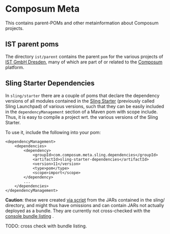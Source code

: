 # Composum Meta
This contains parent-POMs and other metainformation about Composum projects.

## IST parent poms

The directory `ist/parent` contains the parent `pom` for the various projects of [IST GmbH Dresden](https://www.ist-software.com/), many of which are part of or related to the [Composum](http://composum.com) platform.

## Sling Starter Dependencies

In `sling/starter` there are a couple of poms that declare the dependency versions of all modules
contained in the [Sling Starter](https://github.com/apache/sling-org-apache-sling-starter) (previously called Sling Launchpad) of various versions,
such that they can be easily included in the `dependencyManagement` section of a Maven pom with scope include.
Thus, it is easy to compile a project wrt. the various versions of the Sling Starter.

To use it, include the following into your pom:

    <dependencyManagement>
        <dependencies>
            <dependency>
                <groupId>com.composum.meta.sling.dependencies</groupId>
                <artifactId>sling-starter-dependencies</artifactId>
                <version>11</version>
                <type>pom</type>
                <scope>import</scope>
            </dependency>
            ...
        </dependencies>
    </dependencyManagement>



<b>Caution</b>: these were created [via script](sling/starter/dependencies/README.md) 
from the JARs contained in the sling/ directory, and might thus have omissions and can contain JARs not actually
deployed as a bundle. They are currently not cross-checked with the [console bundle listing](http://localhost:9090/system/console/bundles) .

TODO: cross check with bundle listing.
